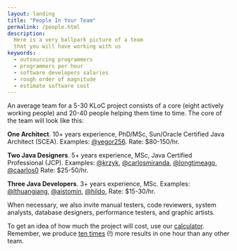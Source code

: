 ```yaml
---
layout: landing
title: "People In Your Team"
permalink: /people.html
description:
  Here is a very ballpark picture of a team
  that you will have working with us
keywords:
  - outsourcing programmers
  - programmers per hour
  - software developers salaries
  - rough order of magnitude
  - estimate software cost
---
```


An average team for a 5-30 KLoC project consists
of a core (eight actively working people) and 20-40 people
helping them time to time. The core of the team
will look like this:

**One Architect**.
10+ years experience, PhD/MSc, Sun/Oracle Certified Java Architect (SCEA).
Examples: [@yegor256](https://github.com/yegor256).
Rate: $80-150/hr.

**Two Java Designers**.
5+ years experience, MSc, Java Certified Professional (JCP).
Examples:
[@krzyk](https://github.com/krzyk),
[@carlosmiranda](https://github.com/carlosmiranda),
[@longtimeago](https://github.com/longtimeago),
[@caarlos0](https://github.com/caarlos0)
Rate: $25-50/hr.

**Three Java Developers**.
3+ years experience, MSc.
Examples:
[@lthuangiang](https://github.com/lthuangiang),
[@aistomin](https://github.com/aistomin),
[@hildo](https://github.com/hildo),
Rate: $15-30/hr.

When necessary, we also invite manual testers, code
reviewers, system analysts, database designers, performance
testers, and graphic artists.

To get an idea of how much the project will cost, use
our [calculator](/calculator.html). Remember, we produce
[ten times](http://www.yegor256.com/2014/04/11/cost-of-loc.html) (!)
more results in one hour than any other team.
